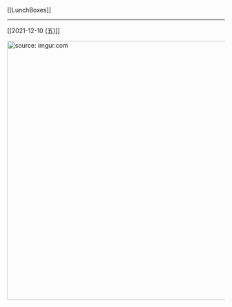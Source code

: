 [[LunchBoxes]]

---

[[2021-12-10 (五)]] 

<a href="https://imgur.com/L05fiWi"><img src="https://i.imgur.com/L05fiWi.jpg" title="source: imgur.com" width="600px" /></a>